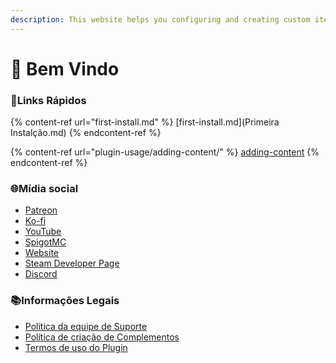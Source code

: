```yaml
---
description: This website helps you configuring and creating custom items for my plugin
---
```


# 👋 Bem Vindo

### 💠Links Rápidos

{% content-ref url="first-install.md" %}
[first-install.md](Primeira Instalção.md)
{% endcontent-ref %}

{% content-ref url="plugin-usage/adding-content/" %}
[adding-content](plugin-usage/adding-content/)
{% endcontent-ref %}

### 🌐Mídia social

* [Patreon](http://patreon.com/lonedev)
* [Ko-fi](http://a.devs.beer/kofi)
* [YouTube](http://youtube.com/lonedev)
* [SpigotMC](https://www.spigotmc.org/members/lonedev.88296/#resources)
* [Website](https://www.matteodev.it/)
* [Steam Developer Page](https://store.steampowered.com/developer/LoneDev/)
* [Discord](https://discord.gg/4dfnpUK)

### 📚Informações Legais

* [Política da equipe de Suporte](legal/support-team-policy.md)
* [Política de criação de Complementos](legal/addon-creation-policy.md)
* [Termos de uso do Plugin](legal/tos.md)

